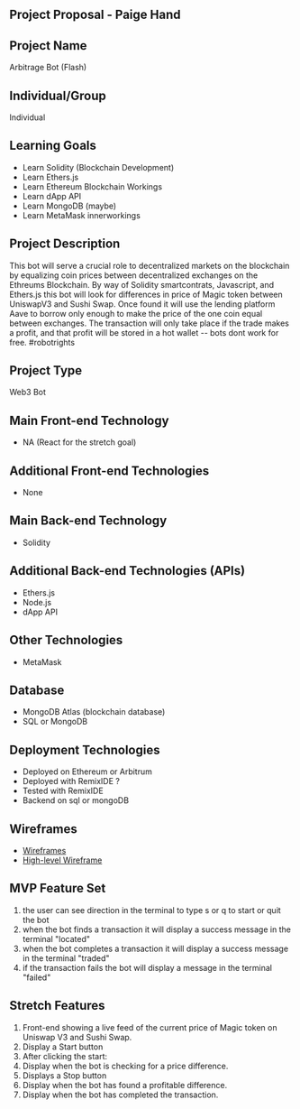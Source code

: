 
## Project Proposal - Paige Hand

## Project Name

Arbitrage Bot (Flash)

## Individual/Group

Individual

## Learning Goals

- Learn Solidity (Blockchain Development)
- Learn Ethers.js 
- Learn Ethereum Blockchain Workings
- Learn dApp API 
- Learn MongoDB (maybe)
- Learn MetaMask innerworkings 

## Project Description

This bot will serve a crucial role to decentralized markets on the blockchain by equalizing coin prices between decentralized exchanges on the Ethreums Blockchain. By way of Solidity smartcontrats, Javascript, and Ethers.js this bot will look for differences in price of Magic token between UniswapV3 and Sushi Swap. Once found it will use the lending platform Aave to borrow only enough to make the price of the one coin equal between exchanges. The transaction will only take place if the trade makes a profit, and that profit will be stored in a hot wallet -- bots dont work for free. #robotrights

## Project Type

Web3 Bot

## Main Front-end Technology

- NA (React for the stretch goal)

## Additional Front-end Technologies

- None

## Main Back-end Technology

- Solidity

## Additional Back-end Technologies (APIs)

- Ethers.js
- Node.js
- dApp API

## Other Technologies

- MetaMask

## Database 

- MongoDB Atlas (blockchain database)
- SQL or MongoDB

## Deployment Technologies

- Deployed on Ethereum or Arbitrum
- Deployed with RemixIDE ?
- Tested with RemixIDE
- Backend on sql or mongoDB

## Wireframes

- [Wireframes](https://drive.google.com/drive/folders/1esk8qN2Lwl4Vn7ecCTkKdhQVsIzwtTZS)
- [High-level Wireframe](https://imgur.com/YUvCxY4)

## MVP Feature Set

1. the user can see direction in the terminal to type s or q to start or quit the bot   
2. when the bot finds a transaction it will display a success message in the terminal "located"
3. when the bot completes a transaction it will display a success message in the terminal "traded"
4. if the transaction fails the bot will display a message in the terminal "failed"

## Stretch Features

1. Front-end showing a live feed of the current price of Magic token on Uniswap V3 and Sushi Swap.
2. Display a Start button
3. After clicking the start:
4. Display when the bot is checking for a price difference.
5. Displays a Stop button
6. Display when the bot has found a profitable difference.
7. Display when the bot has completed the transaction.
 
